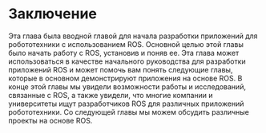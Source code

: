 # Заключение

Эта глава была вводной главой для начала разработки приложений для робототехники с использованием ROS. Основной целью этой главы было начать работу с ROS, установив и поняв ее. Эта глава может использоваться в качестве начального руководства для разработки приложений ROS и может помочь вам понять следующие главы, которые в основном демонстрируют приложения на основе ROS. В конце этой главы мы увидели возможности работы и исследований, связанные с ROS, а также увидели, что многие компании и университеты ищут разработчиков ROS для различных приложений робототехники. Со следующей главы мы можем обсудить различные проекты на основе ROS.

